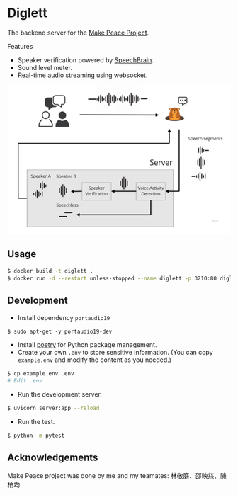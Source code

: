 # Diglett
The backend server for the [Make Peace Project](https://medium.com/@8igmac/design-thinking-from-zero-to-hero-c3dec4ce5d25).

Features
- Speaker verification powered by [SpeechBrain](https://speechbrain.github.io/).
- Sound level meter.
- Real-time audio streaming using websocket.

![](img/backend-arch.png)

## Usage
```sh
$ docker build -t diglett .
$ docker run -d --restart unless-stopped --name diglett -p 3210:80 diglett:latest
```

## Development
- Install dependency `portaudio19`
```
$ sudo apt-get -y portaudio19-dev
```
- Install [poetry](https://python-poetry.org/docs/#installation) for Python package management.
- Create your own `.env` to store sensitive information. (You can copy `example.env`
and modify the content as you needed.) 
```sh
$ cp example.env .env
# Edit .env
```
- Run the development server.
```sh
$ uvicorn server:app --reload
```
- Run the test.
```sh
$ python -m pytest
```

## Acknowledgements
Make Peace project was done by me and my teamates: 林敬庭、邵映慈、陳柏均